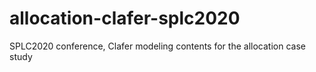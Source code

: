 # allocation-clafer-splc2020
SPLC2020 conference, Clafer modeling contents for the allocation case study
